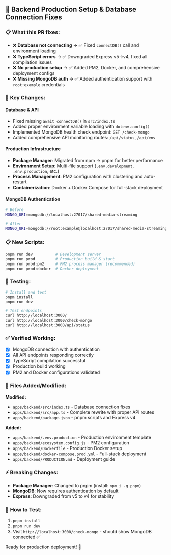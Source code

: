 ## 🚀 Backend Production Setup & Database Connection Fixes

### 📋 **What this PR fixes:**
- ❌ **Database not connecting** → ✅ Fixed `connectDB()` call and environment loading
- ❌ **TypeScript errors** → ✅ Downgraded Express v5→v4, fixed all compilation issues  
- ❌ **No production setup** → ✅ Added PM2, Docker, and comprehensive deployment configs
- ❌ **Missing MongoDB auth** → ✅ Added authentication support with `root:example` credentials

### 🔧 **Key Changes:**

#### Database & API
- Fixed missing `await connectDB()` in `src/index.ts` 
- Added proper environment variable loading with `dotenv.config()`
- Implemented MongoDB health check endpoint: `GET /check-mongo`
- Added comprehensive API monitoring routes: `/api/status`, `/api/env`

#### Production Infrastructure  
- **Package Manager**: Migrated from npm → pnpm for better performance
- **Environment Setup**: Multi-file support (`.env.development`, `.env.production`, etc.)
- **Process Management**: PM2 configuration with clustering and auto-restart
- **Containerization**: Docker + Docker Compose for full-stack deployment

#### MongoDB Authentication
```bash
# Before
MONGO_URI=mongodb://localhost:27017/shared-media-streaming

# After  
MONGO_URI=mongodb://root:example@localhost:27017/shared-media-streaming?authSource=admin
```

### 📋 **New Scripts:**
```bash
pnpm run dev          # Development server
pnpm run prod         # Production build & start
pnpm run prod:pm2     # PM2 process manager (recommended)
pnpm run prod:docker  # Docker deployment
```

### 🧪 **Testing:**
```bash
# Install and test
pnpm install
pnpm run dev

# Test endpoints
curl http://localhost:3000/
curl http://localhost:3000/check-mongo
curl http://localhost:3000/api/status
```

### ✅ **Verified Working:**
- [x] MongoDB connection with authentication
- [x] All API endpoints responding correctly
- [x] TypeScript compilation successful  
- [x] Production build working
- [x] PM2 and Docker configurations validated

### 📁 **Files Added/Modified:**

**Modified:**
- `apps/backend/src/index.ts` - Database connection fixes
- `apps/backend/src/app.ts` - Complete rewrite with proper API routes
- `apps/backend/package.json` - pnpm scripts and Express v4

**Added:**
- `apps/backend/.env.production` - Production environment template
- `apps/backend/ecosystem.config.js` - PM2 configuration
- `apps/backend/Dockerfile` - Production Docker setup
- `apps/backend/docker-compose.prod.yml` - Full-stack deployment
- `apps/backend/PRODUCTION.md` - Deployment guide

### ⚡ **Breaking Changes:**
- **Package Manager**: Changed to pnpm (install: `npm i -g pnpm`)
- **MongoDB**: Now requires authentication by default
- **Express**: Downgraded from v5 to v4 for stability

### 🎯 **How to Test:**
1. `pnpm install`
2. `pnpm run dev` 
3. Visit `http://localhost:3000/check-mongo` - should show MongoDB connected ✅

Ready for production deployment! 🚀
